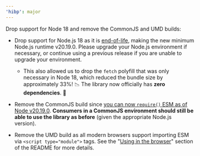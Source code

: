 ```yaml
---
'hibp': major
---
```


Drop support for Node 18 and remove the CommonJS and UMD builds:

- Drop support for Node.js 18 as it is [end-of-life](https://nodejs.org/en/about/releases/), making the new minimum Node.js runtime v20.19.0. Please upgrade your Node.js environment if necessary, or continue using a previous release if you are unable to upgrade your environment.

  - This also allowed us to drop the `fetch` polyfill that was only necessary in Node 18, which reduced the bundle size by approximately 33%! 📉 The library now officially has **zero dependencies**. 🎉

- Remove the CommonJS build since [you can now `require()` ESM as of Node v20.19.0](https://github.com/nodejs/node/releases/tag/v20.19.0). **Consumers in a CommonJS environment should still be able to use the library as before** (given the appropriate Node.js version).

- Remove the UMD build as all modern browsers support importing ESM via `<script type="module">` tags. See the "[Using in the browser](https://github.com/wKovacs64/hibp?tab=readme-ov-file#using-in-the-browser)" section of the README for more details.
